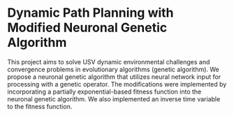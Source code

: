# Dynamic Path Planning with Modified Neuronal Genetic Algorithm 

This project aims to solve USV dynamic environmental challenges and convergence problems in evolutionary algorithms (genetic algorithm). We propose a neuronal genetic algorithm that utilizes neural network input for processing with a genetic operator. The modifications were implemented by incorporating a partially exponential-based fitness function into the neuronal genetic algorithm. We also implemented an inverse time variable to the fitness function. 

